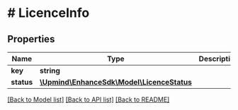 # # LicenceInfo

## Properties

Name | Type | Description | Notes
------------ | ------------- | ------------- | -------------
**key** | **string** |  | [optional]
**status** | [**\Upmind\EnhanceSdk\Model\LicenceStatus**](LicenceStatus.md) |  |

[[Back to Model list]](../../README.md#models) [[Back to API list]](../../README.md#endpoints) [[Back to README]](../../README.md)
